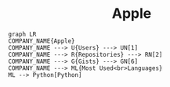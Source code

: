 <h1 align="center">Apple</h1>

```mermaid
graph LR
COMPANY_NAME{Apple}
COMPANY_NAME ---> U{Users} ---> UN[1]
COMPANY_NAME ---> R{Repositories} ---> RN[2]
COMPANY_NAME ---> G{Gists} ---> GN[6]
COMPANY_NAME ---> ML{Most Used<br>Languages}
ML --> Python[Python]
```
